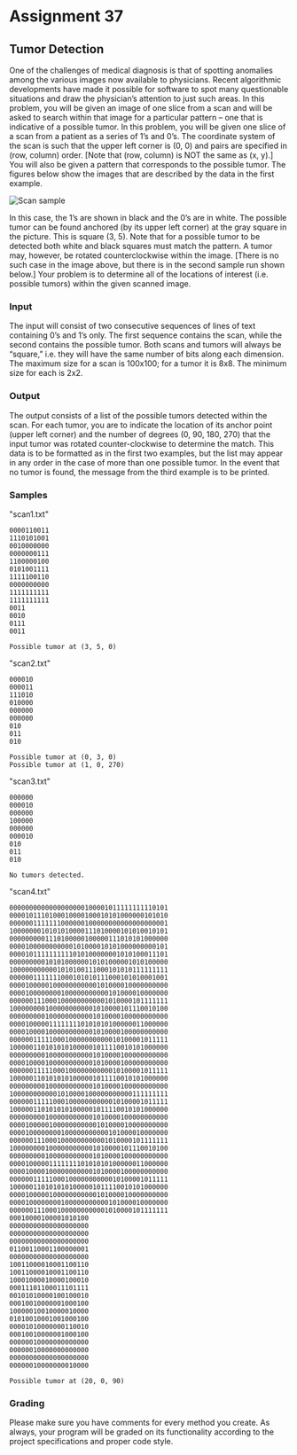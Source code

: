 # Assignment 37

## Tumor Detection

One of the challenges of medical diagnosis is that of spotting anomalies among the various images now available to physicians. Recent algorithmic developments have made it possible for software to spot many questionable situations and draw the physician’s attention to just such areas. In this problem, you will be given an image of one slice from a scan and will be asked to search within that image for a particular pattern – one that is indicative of a possible tumor.
In this problem, you will be given one slice of a scan from a patient as a series of 1’s and 0’s. The coordinate system of the scan is such that the upper left corner is (0, 0) and pairs are specified in (row, column) order. [Note that (row, column) is NOT the same as (x, y).] You will also be given a pattern that corresponds to the possible tumor. The figures below show the images that are described by the data in the first example.

![Scan sample](https://i.imgur.com/crI3iFD.png)

In this case, the 1’s are shown in black and the 0’s are in white. The possible tumor can be found anchored (by its upper left corner) at the gray square in the picture. This is square (3, 5). Note that for a possible tumor to be detected both white and black squares must match the pattern. A tumor may, however, be rotated counterclockwise within the image. [There is no such case in the image above, but there is in the second sample run shown below.] Your problem is to determine all of the locations of interest (i.e. possible tumors) within the given scanned image.

### Input

The input will consist of two consecutive sequences of lines of text containing 0’s and 1’s only. The first sequence contains the scan, while the second contains the possible tumor. Both scans and tumors will always be “square,” i.e. they will have the same number of bits along each dimension. The maximum size for a scan is 100x100; for a tumor it is 8x8. The minimum size for each is 2x2.

### Output

The output consists of a list of the possible tumors detected within the scan. For each tumor, you are to indicate the location of its anchor point (upper left corner) and the number of degrees (0, 90, 180, 270) that the input tumor was rotated counter-clockwise to determine the match. This data is to be formatted as in the first two examples, but the list may appear in any order in the case of more than one possible tumor. In the event that no tumor is found, the message from the third example is to be printed.

### Samples

"scan1.txt"
```
0000110011
1110101001
0010000000
0000000111
1100000100
0101001111
1111100110
0000000000
1111111111
1111111111
0011
0010
0111
0011

Possible tumor at (3, 5, 0)
```
"scan2.txt"
```
000010
000011
111010
010000
000000
000000
010
011
010

Possible tumor at (0, 3, 0)
Possible tumor at (1, 0, 270)
```

"scan3.txt"
```
000000
000010
000000
100000
000000
000010
010
011
010

No tumors detected.
```
"scan4.txt"
```
0000000000000000000100001011111111110101
0000101110100010000100010101000000101010
0000001111111000000100000000000000000001
1000000010101010000111010000101010010101
0000000001110100000100000111010101000000
0000100000000000101000010101000000000101
0000101111111111010100000001010100011101
0000000001010100000010101000001010100000
1000000000001010100111000101010111111111
0000001111111000101010111000101010001001
0000100000100000000000101000010000000000
0000100000000100000000000101000010000000
0000001110001000000000001010000101111111
1000000001000000000001010000101110010100
0000000001000000000001010000100000000000
0000100000111111110101010100000011000000
0000100001000000000001010000100000000000
0000001111100010000000000010100001011111
1000001101010101000001011110010101000000
0000000001000000000001010000100000000000
0000100001000000000001010000100000000000
0000001111100010000000000010100001011111
1000001101010101000001011110010101000000
0000000001000000000001010000100000000000
1000000000001010000100000000000111111111
0000001111100010000000000010100001011111
1000001101010101000001011110010101000000
0000000001000000000001010000100000000000
0000100000100000000000101000010000000000
0000100000000100000000000101000010000000
0000001110001000000000001010000101111111
1000000001000000000001010000101110010100
0000000001000000000001010000100000000000
0000100000111111110101010100000011000000
0000100001000000000001010000100000000000
0000001111100010000000000010100001011111
1000001101010101000001011110010101000000
0000100000100000000000101000010000000000
0000100000000100000000000101000010000000
0000001110001000000000001010000101111111
00010000100001010100
00000000000000000000
00000000000000000000
00000000000000000000
01100110001100000001
00000000000000000000
10011000010001100110
10011000010001100110
10001000010000100010
00011101100011101111
00101010000100100010
00010010000001000100
10000010010000010000
01010010001001000100
00001010000000110010
00010010000001000100
00000010000000000000
00000010000000000000
00000000000000000000
00000010000000010000

Possible tumor at (20, 0, 90)
```

### Grading

Please make sure you have comments for every method you create. As always, your program will be graded on its functionality according to the project specifications and proper code style.
